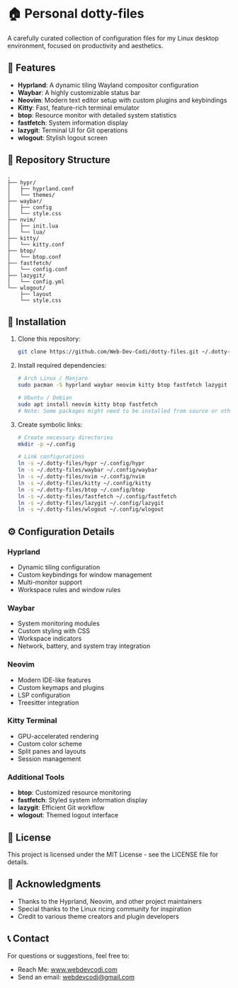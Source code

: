 # 🏠 Personal dotty-files

A carefully curated collection of configuration files for my Linux desktop environment, focused on productivity and aesthetics.

## 🌟 Features

- **Hyprland**: A dynamic tiling Wayland compositor configuration
- **Waybar**: A highly customizable status bar
- **Neovim**: Modern text editor setup with custom plugins and keybindings
- **Kitty**: Fast, feature-rich terminal emulator
- **btop**: Resource monitor with detailed system statistics
- **fastfetch**: System information display
- **lazygit**: Terminal UI for Git operations
- **wlogout**: Stylish logout screen

## 📁 Repository Structure

```
.
├── hypr/
│   ├── hyprland.conf
│   └── themes/
├── waybar/
│   ├── config
│   └── style.css
├── nvim/
│   ├── init.lua
│   └── lua/
├── kitty/
│   └── kitty.conf
├── btop/
│   └── btop.conf
├── fastfetch/
│   └── config.conf
├── lazygit/
│   └── config.yml
└── wlogout/
    ├── layout
    └── style.css
```

## 🚀 Installation

1. Clone this repository:

   ```bash
   git clone https://github.com/Web-Dev-Codi/dotty-files.git ~/.dotty-files
   ```

2. Install required dependencies:

   ```bash
   # Arch Linux / Manjaro
   sudo pacman -S hyprland waybar neovim kitty btop fastfetch lazygit wlogout

   # Ubuntu / Debian
   sudo apt install neovim kitty btop fastfetch
   # Note: Some packages might need to be installed from source or other repositories
   ```

3. Create symbolic links:

   ```bash
   # Create necessary directories
   mkdir -p ~/.config

   # Link configurations
   ln -s ~/.dotty-files/hypr ~/.config/hypr
   ln -s ~/.dotty-files/waybar ~/.config/waybar
   ln -s ~/.dotty-files/nvim ~/.config/nvim
   ln -s ~/.dotty-files/kitty ~/.config/kitty
   ln -s ~/.dotty-files/btop ~/.config/btop
   ln -s ~/.dotty-files/fastfetch ~/.config/fastfetch
   ln -s ~/.dotty-files/lazygit ~/.config/lazygit
   ln -s ~/.dotty-files/wlogout ~/.config/wlogout
   ```

## ⚙️ Configuration Details

### Hyprland

- Dynamic tiling configuration
- Custom keybindings for window management
- Multi-monitor support
- Workspace rules and window rules

### Waybar

- System monitoring modules
- Custom styling with CSS
- Workspace indicators
- Network, battery, and system tray integration

### Neovim

- Modern IDE-like features
- Custom keymaps and plugins
- LSP configuration
- Treesitter integration

### Kitty Terminal

- GPU-accelerated rendering
- Custom color scheme
- Split panes and layouts
- Session management

### Additional Tools

- **btop**: Customized resource monitoring
- **fastfetch**: Styled system information display
- **lazygit**: Efficient Git workflow
- **wlogout**: Themed logout interface

## 📜 License

This project is licensed under the MIT License - see the LICENSE file for details.

## 🙏 Acknowledgments

- Thanks to the Hyprland, Neovim, and other project maintainers
- Special thanks to the Linux ricing community for inspiration
- Credit to various theme creators and plugin developers

## 📞 Contact

For questions or suggestions, feel free to:

- Reach Me: www.webdevcodi.com
- Send an email: webdevcodi@gmail.com
